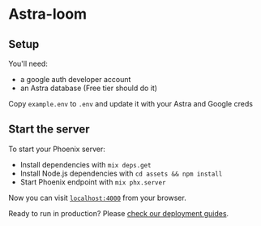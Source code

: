 # Astra-loom

## Setup

You'll need:
* a google auth developer account
* an Astra database (Free tier should do it)

Copy `example.env` to `.env` and update it with your Astra and Google creds

## Start the server

To start your Phoenix server:

  * Install dependencies with `mix deps.get`
  * Install Node.js dependencies with `cd assets && npm install`
  * Start Phoenix endpoint with `mix phx.server`

Now you can visit [`localhost:4000`](http://localhost:4000) from your browser.

Ready to run in production? Please [check our deployment guides](https://hexdocs.pm/phoenix/deployment.html).